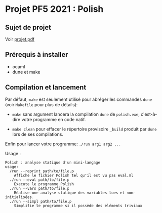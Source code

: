 Projet PF5 2021 : Polish
========================

## Sujet de projet

Voir [projet.pdf](projet.pdf)

## Prérequis à installer

  - ocaml
  - dune et make

## Compilation et lancement

Par défaut, `make` est seulement utilisé pour abréger les commandes `dune` (voir `Makefile` pour plus de détails):

  - `make` sans argument lancera la compilation `dune` de `polish.exe`,
    c'est-à-dire votre programme en code natif.

  - `make clean` pour effacer le répertoire provisoire `_build` 
    produit par `dune` lors de ses compilations.

Enfin pour lancer votre programme: `./run arg1 arg2 ...`

Usage : 
```
Polish : analyse statique d'un mini-langage
usage: 
  /run --reprint path/to/file.p
    Affiche le fichier Polish tel qu'il est vu pas eval.ml
  ./run --eval path/to/file.p
    Execute le programme Polish
  ./run --vars path/to/file.p
    Réalise une analyse statique des variables lues et non-initialisées.
  ./run --simpl path/to/file.p
    Simplifie le programme si il possède des éléments triviaux
```